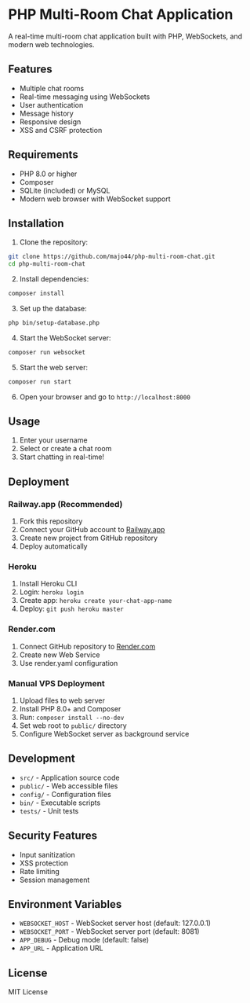 # PHP Multi-Room Chat Application

A real-time multi-room chat application built with PHP, WebSockets, and modern web technologies.

## Features

- Multiple chat rooms
- Real-time messaging using WebSockets
- User authentication
- Message history
- Responsive design
- XSS and CSRF protection

## Requirements

- PHP 8.0 or higher
- Composer
- SQLite (included) or MySQL
- Modern web browser with WebSocket support

## Installation

1. Clone the repository:

```bash
git clone https://github.com/majo44/php-multi-room-chat.git
cd php-multi-room-chat
```

2. Install dependencies:

```bash
composer install
```

3. Set up the database:

```bash
php bin/setup-database.php
```

4. Start the WebSocket server:

```bash
composer run websocket
```

5. Start the web server:

```bash
composer run start
```

6. Open your browser and go to `http://localhost:8000`

## Usage

1. Enter your username
2. Select or create a chat room
3. Start chatting in real-time!

## Deployment

### Railway.app (Recommended)
1. Fork this repository
2. Connect your GitHub account to [Railway.app](https://railway.app)
3. Create new project from GitHub repository
4. Deploy automatically

### Heroku
1. Install Heroku CLI
2. Login: `heroku login`
3. Create app: `heroku create your-chat-app-name`
4. Deploy: `git push heroku master`

### Render.com
1. Connect GitHub repository to [Render.com](https://render.com)
2. Create new Web Service
3. Use render.yaml configuration

### Manual VPS Deployment
1. Upload files to web server
2. Install PHP 8.0+ and Composer
3. Run: `composer install --no-dev`
4. Set web root to `public/` directory
5. Configure WebSocket server as background service

## Development

- `src/` - Application source code
- `public/` - Web accessible files
- `config/` - Configuration files
- `bin/` - Executable scripts
- `tests/` - Unit tests

## Security Features

- Input sanitization
- XSS protection
- Rate limiting
- Session management

## Environment Variables

- `WEBSOCKET_HOST` - WebSocket server host (default: 127.0.0.1)
- `WEBSOCKET_PORT` - WebSocket server port (default: 8081)
- `APP_DEBUG` - Debug mode (default: false)
- `APP_URL` - Application URL

## License

MIT License
